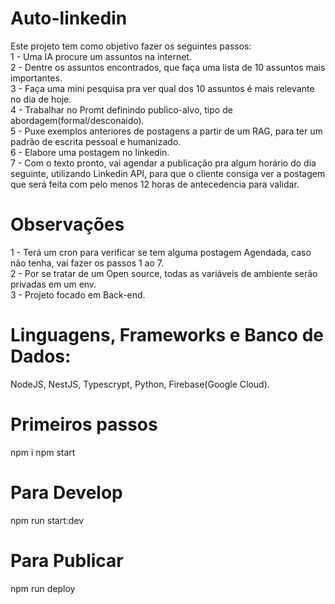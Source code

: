 # Auto-linkedin
Este projeto tem como objetivo fazer os seguintes passos:  
1 - Uma IA procure um assuntos na internet.  
2 - Dentre os assuntos encontrados, que faça uma lista de 10 assuntos mais importantes.  
3 - Faça uma mini pesquisa pra ver qual dos 10 assuntos é mais relevante no dia de hoje.  
4 - Trabalhar no Promt definindo publico-alvo, tipo de abordagem(formal/desconaido).  
5 - Puxe exemplos anteriores de postagens a partir de um RAG, para ter um padrão de escrita pessoal e humanizado.  
6 - Elabore uma postagem no linkedin.  
7 - Com o texto pronto, vai agendar a publicação pra algum horário do dia seguinte, utilizando Linkedin API, para que o cliente consiga ver a postagem que será feita com pelo menos 12 horas de antecedencia para validar.  

# Observações
1 - Terá um cron para verificar se tem alguma postagem Agendada, caso não tenha, vai fazer os passos 1 ao 7.  
2 - Por se tratar de um Open source, todas as variáveis de ambiente serão privadas em um env.  
3 - Projeto focado em Back-end.  

# Linguagens, Frameworks e Banco de Dados: 
NodeJS, NestJS, Typescrypt, Python, Firebase(Google Cloud).  

# Primeiros passos
npm i
npm start

# Para Develop
npm run start:dev

# Para Publicar
npm run deploy


